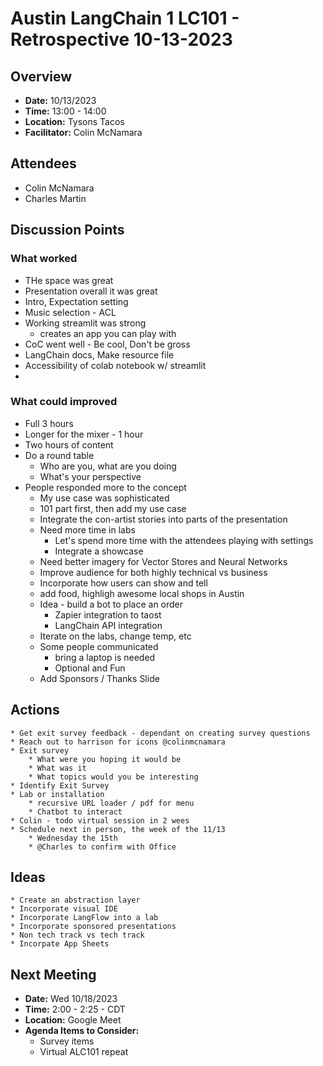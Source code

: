
# Austin LangChain 1 LC101 - Retrospective 10-13-2023

## Overview
* **Date:** 10/13/2023
* **Time:** 13:00 - 14:00
* **Location:** Tysons Tacos
* **Facilitator:** Colin McNamara

## Attendees
* Colin McNamara
* Charles Martin


## Discussion Points

### What worked
* THe space was great
* Presentation overall it was great
* Intro, Expectation setting 
* Music selection - ACL 
* Working streamlit was strong
    * creates an app you can play with
* CoC went well - Be cool, Don't be gross
* LangChain docs, Make resource file
* Accessibility of colab notebook w/ streamlit
*




### What could improved
* Full 3 hours
* Longer for the mixer - 1 hour 
* Two hours of content
* Do a round table
    * Who are you, what are you doing
    * What's your perspective
* People responded more to the concept
    * My use case was sophisticated
    * 101 part first, then add my use case
    * Integrate the con-artist stories into parts of the presentation
    * Need more time in labs
        * Let's spend more time with the attendees playing with settings
        * Integrate a showcase 
    * Need better imagery for Vector Stores and Neural Networks
    * Improve audience for both highly technical vs business 
    * Incorporate how users can show and tell
    * add food, highligh awesome local shops in Austin
    * Idea - build a bot to place an order
        * Zapier integration to taost
        * LangChain API integration
    * Iterate on the labs, change temp, etc
    * Some people communicated
        * bring a laptop is needed
        * Optional and Fun
    * Add Sponsors / Thanks Slide

    

## Actions
    * Get exit survey feedback - dependant on creating survey questions
    * Reach out to harrison for icons @colinmcnamara
    * Exit survey 
        * What were you hoping it would be
        * What was it
        * What topics would you be interesting 
    * Identify Exit Survey 
    * Lab or installation 
        * recursive URL loader / pdf for menu
        * Chatbot to interact
    * Colin - todo virtual session in 2 wees 
    * Schedule next in person, the week of the 11/13
        * Wednesday the 15th
        * @Charles to confirm with Office

## Ideas
    * Create an abstraction layer
    * Incorporate visual IDE 
    * Incorporate LangFlow into a lab
    * Incorporate sponsored presentations
    * Non tech track vs tech track
    * Incorpate App Sheets


## Next Meeting
* **Date:** Wed 10/18/2023
* **Time:** 2:00 - 2:25 - CDT
* **Location:** Google Meet
* **Agenda Items to Consider:** 
    * Survey items
    * Virtual ALC101 repeat

